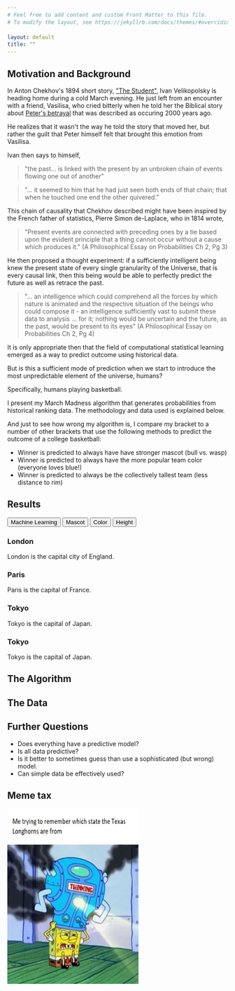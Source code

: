 ```yaml
---
# Feel free to add content and custom Front Matter to this file.
# To modify the layout, see https://jekyllrb.com/docs/themes/#overriding-theme-defaults

layout: default
title: ""
---
```

## Motivation and Background 

In Anton Chekhov's 1894 short story, ["The Student"](https://americanliterature.com/author/anton-chekhov/short-story/the-student), Ivan Velikopolsky is heading home
during a cold March evening. He just left from an encounter with a friend, Vasilisa, who cried bitterly when he told her the Biblical story about [Peter's betrayal](https://en.wikipedia.org/wiki/Denial_of_Peter) that was described as occuring 2000 years ago.
  
He realizes that it wasn't the way he told the story that moved her, but rather the guilt that Peter himself felt that brought this emotion from Vasilisa.

Ivan then says to himself, 
  
> "the past... is linked with the present by an unbroken chain of events flowing one out of another"

> "... it seemed to him that he had just seen both ends of that chain; that when he touched one end the other quivered."

This chain of causality that Chekhov described might have been inspired by the French father of statistics, Pierre Simon de-Laplace, who in 1814 wrote, 

> "Present events are connected with preceding ones by a tie based upon the evident principle that a thing cannot occur without a cause which produces it." (A Philosophical Essay on Probabilities Ch 2, Pg 3)

He then proposed a thought experiment: if a sufficiently intelligent being knew the present state of every single granularity of the Universe, that is every causal link, then this being would be able to perfectly predict the future as well as retrace the past.

> "... an intelligence which could comprehend all the forces by which nature is animated and the respective situation of the beings who could compose it - an intelligence sufficiently vast to submit these data to analysis ... for it; nothing would be uncertain and the future, as the past, would be present to its eyes" (A Philosophical Essay on Probabilities Ch 2, Pg 4)

It is only appropriate then that the field of computational statistical learning emerged as a way to predict outcome using historical data. 

But is this a sufficient mode of prediction when we start to introduce the most unpredictable element of the universe, humans?

Specifically, humans playing basketball.

I present my March Madness algorithm that generates probabilities from historical ranking data. The methodology and data used is explained below. 

And just to see how wrong my algorithm is, I compare my bracket to a number of other brackets that use the following methods to predict the outcome of a college basketball: 

- Winner is predicted to always have have stronger mascot (bull vs. wasp)
- Winner is predicted to always have the more popular team color (everyone loves blue!)
- Winner is predicted to always be the collectively tallest team (less distance to rim)

## Results 
<!-- Table showing predictions --> 
<html> 
    <head>
        <link rel="stylesheet" href="assets\css\table.css">
        <script src="assets\js\table.js"></script>
    </head>
    <div class="tab">
        <button class="tablinks" onclick="openCity(event, 'Machine Learning')">Machine Learning</button>
        <button class="tablinks" onclick="openCity(event, 'Mascot')">Mascot</button>
        <button class="tablinks" onclick="openCity(event, 'Color')">Color</button>
        <button class="tablinks" onclick="openCity(event, 'Height')">Height</button>
    </div>
    <div id="Machine Learning" class="tabcontent">
        <h3>London</h3>
            <p>London is the capital city of England.</p>
    </div>
    <div id="Mascot" class="tabcontent">
        <h3>Paris</h3>
        <p>Paris is the capital of France.</p>
    </div>
    <div id="Color" class="tabcontent">
        <h3>Tokyo</h3>
            <p>Tokyo is the capital of Japan.</p>
    </div>
    <div id="Height" class="tabcontent">
        <h3>Tokyo</h3>
            <p>Tokyo is the capital of Japan.</p>
    </div>
</html>

## The Algorithm

## The Data

## Further Questions
- Does everything have a predictive model?
- Is all data predictive?
- Is it better to sometimes guess than use a sophisticated (but wrong) model. 
- Can simple data be effectively used? 

## Meme tax 

<img src="images\4c7r0e.jpg" width="300" height="400" class="center"/>